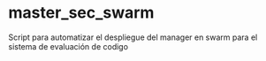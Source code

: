 # master_sec_swarm
Script para automatizar el despliegue del manager en swarm para el sistema de evaluación de codigo
